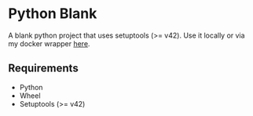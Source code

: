 # Python Blank

A blank python project that uses setuptools (>= v42). Use it locally or via my docker wrapper [here](https://github.com/bnestere/dockerize_python).

## Requirements

* Python
* Wheel
* Setuptools (>= v42)


